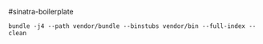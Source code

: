 #sinatra-boilerplate

```
bundle -j4 --path vendor/bundle --binstubs vendor/bin --full-index --clean
```
